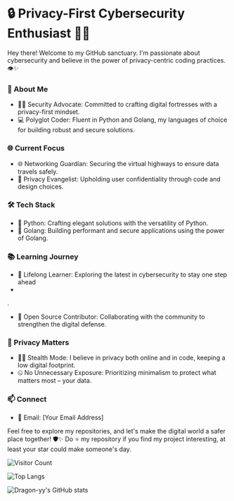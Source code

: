 

# 🔒 Privacy-First Cybersecurity Enthusiast 👨‍💻

Hey there! Welcome to my GitHub sanctuary. I'm passionate about cybersecurity and believe in the power of privacy-centric coding practices. 👁️✨

### 🚀 About Me

- 🕵️‍♂️ Security Advocate: Committed to crafting digital fortresses with a privacy-first mindset.
- 💻 Polyglot Coder: Fluent in Python and Golang, my languages of choice for building robust and secure solutions.

### 🌐 Current Focus

- 🌐 Networking Guardian: Securing the virtual highways to ensure data travels safely.
- 🔐 Privacy Evangelist: Upholding user confidentiality through code and design choices.

### 🛠️ Tech Stack

- 🐍 Python: Crafting elegant solutions with the versatility of Python.
- 🚀 Golang: Building performant and secure applications using the power of Golang.

### 📚 Learning Journey

- 🧠 Lifelong Learner: Exploring the latest in cybersecurity to stay one step ahead
- 
.
- 🌱 Open Source Contributor: Collaborating with the community to strengthen the digital defense.

### 🤫 Privacy Matters

- 🕵️‍♂️ Stealth Mode: I believe in privacy both online and in code, keeping a low digital footprint.
- 🤐 No Unnecessary Exposure: Prioritizing minimalism to protect what matters most – your data.

### 📫 Connect

- 📧 Email: [Your Email Address]

Feel free to explore my repositories, and let's make the digital world a safer place together! 🛡️✨
Do ⭐ my repository if you find my project interesting, at least your star could make someone's day.

![Visitor Count](https://profile-counter.glitch.me/Dragon-yy/count.svg)

![Top Langs](https://github-readme-stats.vercel.app/api/top-langs/?username=Dragon-yy&hide_progress=true)

![Dragon-yy's GitHub stats](https://github-readme-stats.vercel.app/api?username=Dragon-yy&show_icons=true&theme=cobalt)
